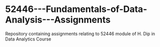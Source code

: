 # 52446---Fundamentals-of-Data-Analysis---Assignments
Repository containing assignments relating to 52446 module of H. Dip in Data Analytics Course
